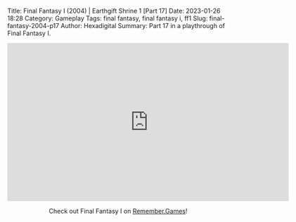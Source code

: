 Title: Final Fantasy I (2004) | Earthgift Shrine 1 [Part 17]
Date: 2023-01-26 18:28
Category: Gameplay
Tags: final fantasy,  final fantasy i,  ff1
Slug: final-fantasy-2004-p17
Author: Hexadigital
Summary: Part 17 in a playthrough of Final Fantasy I.

<center><iframe src="https://www.youtube.com/embed/-WBP8lOVQQU?feature=oembed" allow="accelerometer; autoplay; encrypted-media; gyroscope; picture-in-picture" width="640" height="360" frameborder="0"></iframe>

Check out Final Fantasy I on [Remember.Games](https://remember.games/game/6866/final-fantasy-i-ii-dawn-of-souls/)!</center>